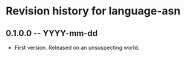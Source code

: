 # Revision history for language-asn

## 0.1.0.0 -- YYYY-mm-dd

* First version. Released on an unsuspecting world.
